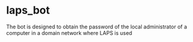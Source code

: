 # laps_bot
The bot is designed to obtain the password of the local administrator of a computer in a domain network where LAPS is used

